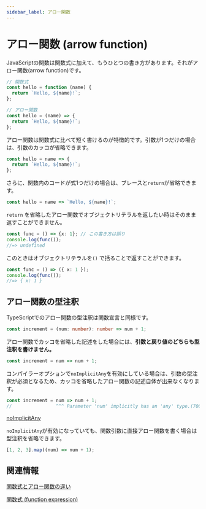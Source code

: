 ```yaml
---
sidebar_label: アロー関数
---
```


# アロー関数 (arrow function)

JavaScriptの関数は関数式に加えて、もうひとつの書き方があります。それがアロー関数(arrow function)です。

```javascript
// 関数式
const hello = function (name) {
  return `Hello, ${name}!`;
};

// アロー関数
const hello = (name) => {
  return `Hello, ${name}!`;
};
```

アロー関数は関数式に比べて短く書けるのが特徴的です。引数が1つだけの場合は、引数のカッコが省略できます。

```javascript
const hello = name => {
  return `Hello, ${name}!`;
};
```

さらに、関数内のコードが式1つだけの場合は、ブレースと`return`が省略できます。

```javascript
const hello = name => `Hello, ${name}!`;
```

`return` を省略したアロー関数でオブジェクトリテラルを返したい時はそのまま返すことができません。

```typescript
const func = () => {x: 1}; // この書き方は誤り
console.log(func());
//=> undefined
```

このときはオブジェクトリテラルを`()` で括ることで返すことができます。

```typescript
const func = () => ({ x: 1 });
console.log(func());
//=> { x: 1 }
```

## アロー関数の型注釈

TypeScriptでのアロー関数の型注釈は関数宣言と同様です。

```typescript
const increment = (num: number): number => num + 1;
```

アロー関数でカッコを省略した記述をした場合には、**引数と戻り値のどちらも型注釈を書けません。**

```typescript
const increment = num => num + 1;
```

コンパイラーオプションで`noImplicitAny`を有効にしている場合は、引数の型注釈が必須となるため、カッコを省略したアロー関数の記述自体が出来なくなります。

```typescript
const increment = num => num + 1;
//                ^^^ Parameter 'num' implicitly has an 'any' type.(7006)
```

[noImplicitAny](../tsconfig/noimplicitany.md)

`noImplicitAny`が有効になっていても、関数引数に直接アロー関数を書く場合は型注釈を省略できます。

```typescript
[1, 2, 3].map((num) => num + 1);
```

## 関連情報

[関数式とアロー関数の違い](function-expression-vs-arrow-functions.md)

[関数式 (function expression)](function-expression.md)
